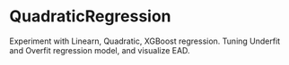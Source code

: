 # QuadraticRegression
Experiment with Linearn, Quadratic, XGBoost regression. Tuning Underfit and Overfit regression model, and visualize EAD.
